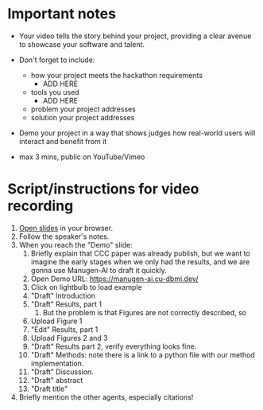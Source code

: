 # Important notes

- Your video tells the story behind your project, providing a clear avenue to showcase your software and talent.

- Don't forget to include:

  - how your project meets the hackathon requirements
    - ADD HERE
  - tools you used
    - ADD HERE
  - problem your project addresses
  - solution your project addresses

- Demo your project in a way that shows judges how real-world users will interact and benefit from it

- max 3 mins, public on YouTube/Vimeo

# Script/instructions for video recording

1. [Open slides](https://docs.google.com/presentation/d/1EWl2aagf_7rIBvJQs8PgdJ-wy8qI0LZWFzd1npoDmqw/edit?usp=sharing) in your browser.
1. Follow the speaker's notes.
1. When you reach the "Demo" slide:
   1. Briefly explain that CCC paper was already publish, but we want to imagine the early stages when we only had the results, and we are gonna use Manugen-AI to draft it quickly.
   1. Open Demo URL: https://manugen-ai.cu-dbmi.dev/
   1. Click on lightbulb to load example
   1. "Draft" Introduction
   1. "Draft" Results, part 1
      1. But the problem is that Figures are not correctly described, so
   1. Upload Figure 1
   1. "Edit" Results, part 1
   1. Upload Figures 2 and 3
   1. "Draft" Results part 2, verify everything looks fine.
   1. "Draft" Methods: note there is a link to a python file with our method implementation.
   1. "Draft" Discussion.
   1. "Draft" abstract
   1. "Draft title"
1. Briefly mention the other agents, especially citations!
